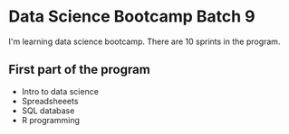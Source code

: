 # Data Science Bootcamp Batch 9

I'm learning data science bootcamp. There are 10 sprints in the program.

## First part of the program

- Intro to data science
- Spreadsheeets
- SQL database
- R programming

